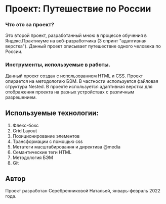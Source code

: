 # Проект: Путешествие по России

### Что это за проект?
Это второй проект, разработанный мною в процессе обучения в Яндекс.Практикуме на веб-разработчика (3 спринт "адаптивная верстка").
Данный проект описывает путешествие  одного человека по России.

### Инструменты, используемые в работы.

Данный проект создан с использованием HTML и CSS.
Проект опирается на методологию БЭМ. В частности используется файловая структура Nested.
В проекте используется адаптивная верстка для отображения проекта на разных устройствах с различным разрешением.

## Используемые технологии:

1. Флекс-бокс
2. Grid Layout
3. Позиционирование элементов
4. Трансформации с помощью css
5. Метатеги масштабирования и директива @media
6. Семантические теги HTML
7. Методология БЭМ
8. Git

## Автор
Проект разработан Серебренниковой Натальей, январь-февраль 2022 года.
